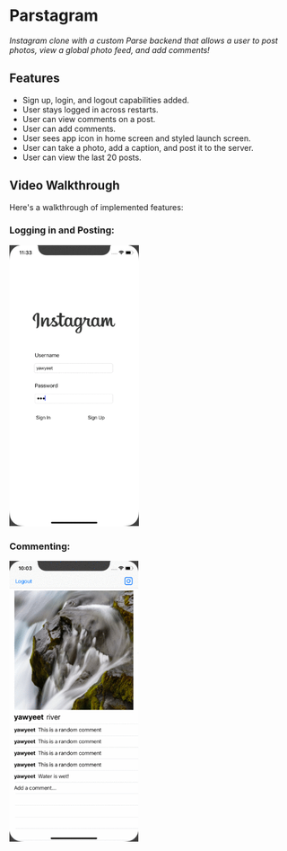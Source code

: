 # Parstagram

*Instagram clone with a custom Parse backend that allows a user to post photos, view a global photo feed, and add comments!*


## Features

- Sign up, login, and logout capabilities added.
- User stays logged in across restarts. 
- User can view comments on a post. 
- User can add comments. 
- User sees app icon in home screen and styled launch screen. 
- User can take a photo, add a caption, and post it to the server. 
- User can view the last 20 posts. 


## Video Walkthrough
Here's a walkthrough of implemented features:
### Logging in and Posting:
<img src='./demo/login_demo.gif' title='Video Walkthrough' width='' alt='Video Walkthrough' height="500"/>

### Commenting:
<img src='./demo/comment_demo.gif' title='Video Walkthrough' width='' alt='Video Walkthrough' height="500"/>

